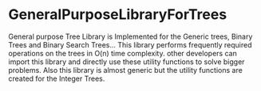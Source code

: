 # GeneralPurposeLibraryForTrees

General purpose Tree Library is Implemented for the Generic trees, Binary Trees and Binary Search Trees...
This library performs frequently required operations on the trees in O(n) time complexity.
other developers can import this library and directly use these utility functions to solve bigger problems.
Also this library is almost generic but the utility functions are created for the Integer Trees.

